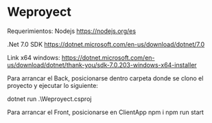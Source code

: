# Weproyect

Requerimientos:
Nodejs
https://nodejs.org/es

.Net 7.0 SDK
https://dotnet.microsoft.com/en-us/download/dotnet/7.0

Link x64 windows: https://dotnet.microsoft.com/en-us/download/dotnet/thank-you/sdk-7.0.203-windows-x64-installer

Para arrancar el Back, posicionarse dentro carpeta donde se clono el proyecto y ejecutar lo siguiente:

dotnet run .\Weproyect.csproj

Para arrancar el Front, posicionarse en ClientApp
npm i
npm run start